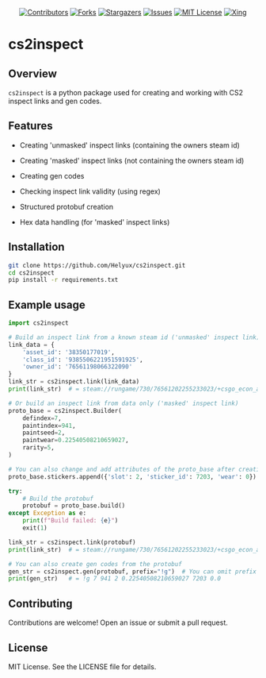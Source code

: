 <div id="shields" align="center">

<!-- PROJECT SHIELDS -->
[![Contributors][contributors-shield]][contributors-url]
[![Forks][forks-shield]][forks-url]
[![Stargazers][stars-shield]][stars-url]
[![Issues][issues-shield]][issues-url]
[![MIT License][license-shield]][license-url]
[![Xing][xing-shield]][xing-url]
</div>

# cs2inspect

## Overview

`cs2inspect` is a python package used for creating and working with CS2 inspect links and gen codes.

## Features

- Creating 'unmasked' inspect links (containing the owners steam id)
- Creating 'masked' inspect links (not containing the owners steam id)
- Creating gen codes
- Checking inspect link validity (using regex)

- Structured protobuf creation
- Hex data handling (for 'masked' inspect links)

## Installation

```bash
git clone https://github.com/Helyux/cs2inspect.git
cd cs2inspect
pip install -r requirements.txt
```

## Example usage

```python
import cs2inspect

# Build an inspect link from a known steam id ('unmasked' inspect link)
link_data = {
    'asset_id': '38350177019',
    'class_id': '9385506221951591925',
    'owner_id': '76561198066322090'
}
link_str = cs2inspect.link(link_data)
print(link_str)  # = steam://rungame/730/76561202255233023/+csgo_econ_action_preview%20S76561198066322090A38350177019D9385506221951591925

# Or build an inspect link from data only ('masked' inspect link)
proto_base = cs2inspect.Builder(
    defindex=7,
    paintindex=941,
    paintseed=2,
    paintwear=0.22540508210659027,
    rarity=5,
)

# You can also change and add attributes of the proto_base after creation
proto_base.stickers.append({'slot': 2, 'sticker_id': 7203, 'wear': 0})

try:
    # Build the protobuf
    protobuf = proto_base.build()
except Exception as e:
    print(f"Build failed: {e}")
    exit(1)

link_str = cs2inspect.link(protobuf)
print(link_str)  # = steam://rungame/730/76561202255233023/+csgo_econ_action_preview%2000180720AD0728053897A19BF3034002620A080210A3381D000000006B570344

# You can also create gen codes from the protobuf
gen_str = cs2inspect.gen(protobuf, prefix="!g")  # You can omit prefix to get '!gen'
print(gen_str)   # = !g 7 941 2 0.22540508210659027 7203 0.0

```

## Contributing
Contributions are welcome! Open an issue or submit a pull request.

## License
MIT License. See the LICENSE file for details.

<!-- MARKDOWN LINKS & IMAGES -->
<!-- https://www.markdownguide.org/basic-syntax/#reference-style-links -->
[contributors-shield]: https://img.shields.io/github/contributors/Helyux/cs2inspect.svg?style=for-the-badge
[contributors-url]: https://github.com/Helyux/cs2inspect/graphs/contributors
[forks-shield]: https://img.shields.io/github/forks/Helyux/cs2inspect.svg?style=for-the-badge
[forks-url]: https://github.com/Helyux/cs2inspect/network/members
[stars-shield]: https://img.shields.io/github/stars/Helyux/cs2inspect.svg?style=for-the-badge
[stars-url]: https://github.com/Helyux/cs2inspect/stargazers
[issues-shield]: https://img.shields.io/github/issues/Helyux/cs2inspect.svg?style=for-the-badge
[issues-url]: https://github.com/Helyux/cs2inspect/issues
[license-shield]: https://img.shields.io/github/license/Helyux/cs2inspect.svg?style=for-the-badge
[license-url]: https://github.com/Helyux/cs2inspect/blob/master/LICENSE
[xing-shield]: https://img.shields.io/static/v1?style=for-the-badge&message=Xing&color=006567&logo=Xing&logoColor=FFFFFF&label
[xing-url]: https://www.xing.com/profile/Lukas_Mahler10
